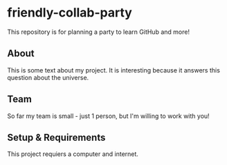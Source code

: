 # friendly-collab-party

This repository is for planning a party to learn GitHub and more!

## About
This is some text about my project. It is interesting because it answers this question about the universe.

## Team
So far my team is small - just 1 person, but I'm willing to work with you!

## Setup & Requirements
This project requiers a computer and internet.
